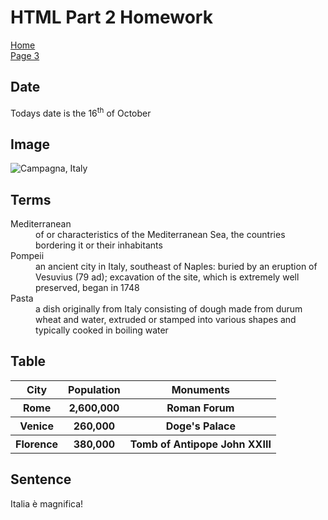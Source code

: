 <h1>HTML Part 2 Homework</h1>
<p>
   <a href="index.html">Home</a> <br>
   <a href="page3.html">Page 3</a>
</p>

<h2> Date </h2>
<p> Todays date is the 16<sup>th</sup> of October </p>

<h2>Image</h2>
<img src="https://farm1.staticflickr.com/764/22977803505_ab110041ca_b.jpg" alt="Campagna, Italy" >

<h2> Terms </h2>
<dl>
   <dt>Mediterranean</dt>
   <dd>of or characteristics of the Mediterranean Sea, the countries bordering it or their inhabitants</dd>
   <dt>Pompeii</dt>
   <dd>an ancient city in Italy, southeast of Naples: buried by an eruption of Vesuvius (79 ad); excavation of the site, which is extremely well preserved, began in 1748</dd>
   <dt>Pasta</dt>
   <dd>a dish originally from Italy consisting of dough made from durum wheat and water, extruded or stamped into various shapes and typically cooked in boiling water</dd>
</dl>

<h2>Table</h2>
<table>
   <tr><th>City</th><th>Population</th><th>Monuments</th></tr>
   <tr><th>Rome</th><th>2,600,000</th><th>Roman Forum</th></tr>
   <tr><th>Venice</th><th>260,000</th><th>Doge's Palace</th></tr>
   <tr><th>Florence</th><th>380,000</th><th>Tomb of Antipope John XXIII</th></tr>
</table>

<h2>Sentence</h2>
<html lang="it">
   Italia è magnifica!
</html>
